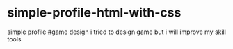 # simple-profile-html-with-css
simple profile
#game design 
i tried to design game but i will improve my skill tools 
